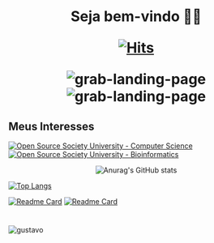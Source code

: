 <h1 style="text-align:center">








Seja bem-vindo 👋🔭

<!--
[![An image of @gustavogarciapereira's Holopin badges, which is a link to view their full Holopin profile](https://holopin.me/gustavogarciapereira)](https://holopin.io/@gustavogarciapereira)
-->


  [![Hits](https://hits.seeyoufarm.com/api/count/incr/badge.svg?url=https%3A%2F%2Fgithub.com%2Fisabellyavelar&count_bg=%23D2186B&title_bg=%230F0Ecolor=https%3A%2F%2Fgithub.com%2Fisabellyavelar&count_bg=%23D2186B&title_bg=%230F0Ecolor=E&icon=iconify.sviconify%23BD0D87&title=Perfil+visualizações&edge_flat=true)](https://hits.seeyoufarm.com)
   
![grab-landing-page](https://i.pinimg.com/originals/80/fb/20/80fb20a4778ca8143bc26a8eb78492ee.gif)
![grab-landing-page](https://media.giphy.com/media/E6jscXfv3AkWQ/giphy.gif)
  
  
## Meus Interesses 
  
  
[![Open Source Society University - Computer Science](https://img.shields.io/badge/OSSU-computer--science-blue.svg)](https://github.com/ossu/computer-science)
[![Open Source Society University - Bioinformatics ](https://img.shields.io/badge/OSSU-bioinformatics-blue.svg)](https://github.com/open-source-society/bioinformatics)
  
</h1>

<!--
**GustavoGarciaPereira/GustavoGarciaPereira** is a ✨ _special_ ✨ repository because its `README.md` (this file) appears on your GitHub profile.

Here are some ideas to get you started:

- 🔭 I’m currently working on ...
- 🌱 I’m currently learning ...
- 👯 I’m looking to collaborate on ...
- 🤔 I’m looking for help with ...
- 💬 Ask me about ...
- 📫 How to reach me: ...
- 😄 Pronouns: ...
- ⚡ Fun fact: ...
-->

<div style="text-align:center">

![Anurag's GitHub stats](https://github-readme-stats.vercel.app/api?username=GustavoGarciaPereira&hide=prs,issues,contribs&theme=vue-dark&count_private=true)

</div>

[![Top Langs](https://github-readme-stats.vercel.app/api/top-langs/?username=GustavoGarciaPereira&layout=compact&theme=vue-dark)](https://github.com/GustavoGarciaPereira/github-readme-stats)


[![Readme Card](https://github-readme-stats.vercel.app/api/pin/?username=GustavoGarciaPereira&repo=editor_texto&theme=vue-dark)](https://github.com/GustavoGarciaPereira/editor_texto)
[![Readme Card](https://github-readme-stats.vercel.app/api/pin/?username=GustavoGarciaPereira&repo=gustavo_pereia.github.io&theme=vue-dark)](https://github.com/GustavoGarciaPereira/gustavo_pereia.github.io)


<h1 style="text-align:center"></h1>

![gustavo](https://external-content.duckduckgo.com/iu/?u=https%3A%2F%2Ftse1.mm.bing.net%2Fth%3Fid%3DOIP.VSNRRqKrR_8gUxu2rcVmsAAAAA%26pid%3DApi&f=1)
